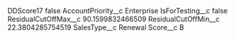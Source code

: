 <?xml version="1.0" encoding="UTF-8"?>
<CustomMetadata xmlns="http://soap.sforce.com/2006/04/metadata" xmlns:xsi="http://www.w3.org/2001/XMLSchema-instance" xmlns:xsd="http://www.w3.org/2001/XMLSchema">
    <label>DDScore17</label>
    <protected>false</protected>
    <values>
        <field>AccountPriority__c</field>
        <value xsi:type="xsd:string">Enterprise</value>
    </values>
    <values>
        <field>IsForTesting__c</field>
        <value xsi:type="xsd:boolean">false</value>
    </values>
    <values>
        <field>ResidualCutOffMax__c</field>
        <value xsi:type="xsd:double">90.1599832466509</value>
    </values>
    <values>
        <field>ResidualCutOffMin__c</field>
        <value xsi:type="xsd:double">22.3804285754519</value>
    </values>
    <values>
        <field>SalesType__c</field>
        <value xsi:type="xsd:string">Renewal</value>
    </values>
    <values>
        <field>Score__c</field>
        <value xsi:type="xsd:string">B</value>
    </values>
</CustomMetadata>
